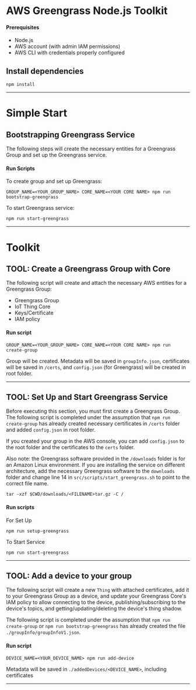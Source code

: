 # AWS Greengrass Node.js Toolkit

#### Prerequisites

- Node.js
- AWS account (with admin IAM permissions)
- AWS CLI with credentials properly configured

## Install dependencies

```
npm install
```
---

# Simple Start

## Bootstrapping Greengrass Service

The following steps will create the necessary entities for a Greengrass Group and set up the Greengrass service.

#### Run Scripts
To create group and set up Greengrass:

```
GROUP_NAME=<YOUR_GROUP_NAME> CORE_NAME=<YOUR CORE NAME> npm run bootstrap-greengrass
```
To start Greengrass service:
```
npm run start-greengrass
```

---

# Toolkit

## TOOL: Create a Greengrass Group with Core

The following script will create and attach the necessary AWS entities for a Greengrass Group:

- Greengrass Group
- IoT Thing Core
- Keys/Certificate
- IAM policy

#### Run script
```
GROUP_NAME=<YOUR_GROUP_NAME> CORE_NAME=<YOUR CORE NAME> npm run create-group
```
Group will be created. Metadata will be saved in `groupInfo.json`, certificates will be saved in `/certs`, and `config.json` (for Greengrass) will be created in root folder.

---

## TOOL: Set Up and Start Greengrass Service

Before executing this section, you must first create a Greengrass Group. The following script is completed under the assumption that `npm run create-group` has already created necessary certificates in `/certs` folder and added `config.json` in root folder.

If you created your group in the AWS console, you can add `config.json` to the root folder and the certificates to the `certs` folder.

Also note: the Greengrass software provided in the `/downloads` folder is for an Amazon Linux environment. If you are installing the service on different architecture, add the necessary Greengrass software to the `downloads` folder and change line 14 in `src/scripts/start_greengrass.sh` to point to the correct file name.

```
tar -xzf $CWD/downloads/<FILENAME>tar.gz -C /
```

#### Run scripts

For Set Up
```
npm run setup-greengrass
```
To Start Service
```
npm run start-greengrass
```

___

## TOOL: Add a device to your group

The following script will create a new `Thing` with attached certificates, add it to your Greengrass Group as a device, and update your Greengrass Core's IAM policy to allow connecting to the device, publishing/subscribing to the device's topics, and getting/updating/deleting the device's thing shadow.

The following script is completed under the assumption that `npm run create-group` or `npm run bootstrap-greengrass` has already created the file `./groupInfo/groupInfoV1.json`.

#### Run script
```
DEVICE_NAME=<YOUR_DEVICE_NAME> npm run add-device
```
Metadata will be saved in `./addedDevices/<DEVICE_NAME>`, including certificates

---
